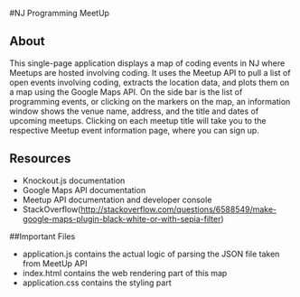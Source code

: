 #NJ Programming MeetUp

## About
This single-page application displays a map of coding events in NJ where Meetups are hosted involving coding.  It uses the Meetup API to pull a list of open events involving coding, extracts the location data, and plots them on a map using the Google Maps API.  On the side bar is the list of programming events, or clicking on the markers on the map, an information window shows the venue name, address, and the title and dates of upcoming meetups.  Clicking on each meetup title will take you to the respective Meetup event information page, where you can sign up.

## Resources
- Knockout.js documentation
- Google Maps API documentation
- Meetup API documentation and developer console
- StackOverflow(http://stackoverflow.com/questions/6588549/make-google-maps-plugin-black-white-or-with-sepia-filter)

##Important Files
- application.js contains the actual logic of parsing the JSON file taken from MeetUp API
- index.html contains the web rendering part of this map
- application.css contains the styling part